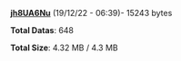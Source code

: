 [**jh8UA6Nu**](/data/jh8UA6Nu.txt) (19/12/22 - 06:39)- 15243 bytes

**Total Datas**: 648

**Total Size**: 4.32 MB / 4.3 MB